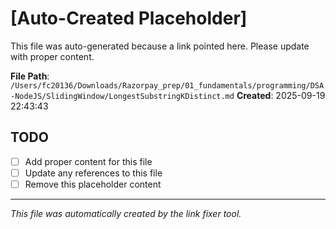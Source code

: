 # [Auto-Created Placeholder]

This file was auto-generated because a link pointed here.
Please update with proper content.

**File Path**: `/Users/fc20136/Downloads/Razorpay_prep/01_fundamentals/programming/DSA-NodeJS/SlidingWindow/LongestSubstringKDistinct.md`
**Created**: 2025-09-19 22:43:43

## TODO
- [ ] Add proper content for this file
- [ ] Update any references to this file
- [ ] Remove this placeholder content

---
*This file was automatically created by the link fixer tool.*
